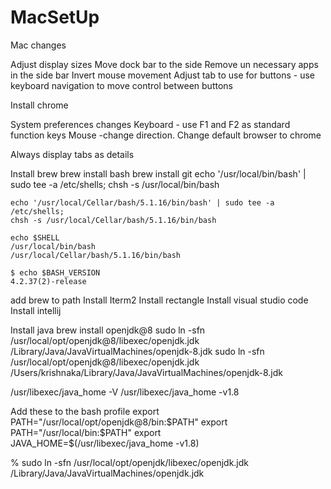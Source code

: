 # MacSetUp

Mac changes

Adjust display sizes
Move dock bar to the side
Remove un necessary apps in the side bar
Invert mouse movement
Adjust tab to use for buttons - use keyboard navigation to move control between buttons

Install chrome

System preferences changes
Keyboard - use F1 and F2 as standard function keys
Mouse -change direction.
Change default browser to chrome

Always display tabs as details


Install brew
brew install bash
brew install git
    echo '/usr/local/bin/bash' | sudo tee -a /etc/shells;
    chsh -s /usr/local/bin/bash

    echo '/usr/local/Cellar/bash/5.1.16/bin/bash' | sudo tee -a /etc/shells;
    chsh -s /usr/local/Cellar/bash/5.1.16/bin/bash

    echo $SHELL
    /usr/local/bin/bash
    /usr/local/Cellar/bash/5.1.16/bin/bash

    $ echo $BASH_VERSION
    4.2.37(2)-release

add brew to path
Install Iterm2
Install rectangle
Install visual studio code
Install intellij

Install java
brew install openjdk@8
sudo ln -sfn /usr/local/opt/openjdk@8/libexec/openjdk.jdk /Library/Java/JavaVirtualMachines/openjdk-8.jdk
sudo ln -sfn /usr/local/opt/openjdk@8/libexec/openjdk.jdk /Users/krishnaka/Library/Java/JavaVirtualMachines/openjdk-8.jdk

/usr/libexec/java_home -V
/usr/libexec/java_home -v1.8

Add these to the bash profile
export PATH="/usr/local/opt/openjdk@8/bin:$PATH"
export PATH="/usr/local/bin:$PATH"
export JAVA_HOME=$(/usr/libexec/java_home -v1.8)


% sudo ln -sfn /usr/local/opt/openjdk/libexec/openjdk.jdk /Library/Java/JavaVirtualMachines/openjdk.jdk



